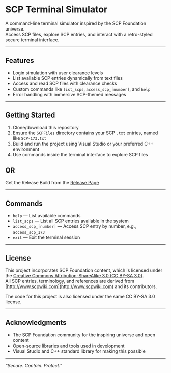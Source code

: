 # SCP Terminal Simulator

A command-line terminal simulator inspired by the SCP Foundation universe.  
Access SCP files, explore SCP entries, and interact with a retro-styled secure terminal interface.

---

## Features

- Login simulation with user clearance levels  
- List available SCP entries dynamically from text files  
- Access and read SCP files with clearance checks  
- Custom commands like `list_scps`, `access_scp_[number]`, and `help`  
- Error handling with immersive SCP-themed messages  

---

## Getting Started

1. Clone/download this repository  
2. Ensure the `SCPFiles` directory contains your SCP `.txt` entries, named like `SCP-173.txt`  
3. Build and run the project using Visual Studio or your preferred C++ environment  
4. Use commands inside the terminal interface to explore SCP files

## OR

Get the Release Build from the [Release Page](https://github.com/TrueShadow01/SCP-Terminal-Simulator/releases)

---

## Commands

- `help` — List available commands  
- `list_scps` — List all SCP entries available in the system  
- `access_scp_[number]` — Access SCP entry by number, e.g., `access_scp_173`  
- `exit` — Exit the terminal session  

---

## License

This project incorporates SCP Foundation content, which is licensed under the [Creative Commons Attribution-ShareAlike 3.0 (CC BY-SA 3.0)](https://creativecommons.org/licenses/by-sa/3.0/).  
All SCP entries, terminology, and references are derived from [http://www.scpwiki.com](http://www.scpwiki.com) and its contributors.

The code for this project is also licensed under the same CC BY-SA 3.0 license.

---

## Acknowledgments

- The SCP Foundation community for the inspiring universe and open content  
- Open-source libraries and tools used in development  
- Visual Studio and C++ standard library for making this possible  

---

*“Secure. Contain. Protect.”*
